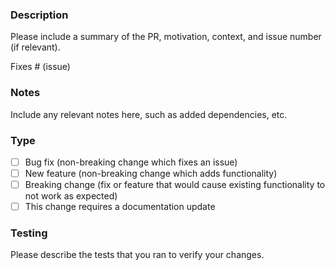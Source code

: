 ### Description
Please include a summary of the PR, motivation, context, and issue number (if relevant).

Fixes # (issue)

### Notes
Include any relevant notes here, such as added dependencies, etc.

### Type
- [ ] Bug fix (non-breaking change which fixes an issue)
- [ ] New feature (non-breaking change which adds functionality)
- [ ] Breaking change (fix or feature that would cause existing functionality to not work as expected)
- [ ] This change requires a documentation update

### Testing
Please describe the tests that you ran to verify your changes.
